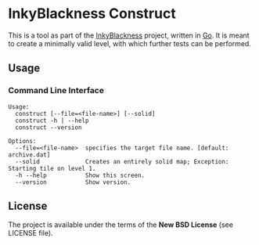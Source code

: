 # InkyBlackness Construct

This is a tool as part of the [InkyBlackness](https://inkyblackness.github.io) project, written in [Go](http://golang.org/). It is meant to create a minimally valid level, with which further tests can be performed.

## Usage

### Command Line Interface

```
Usage:
  construct [--file=<file-name>] [--solid]
  construct -h | --help
  construct --version

Options:
  --file=<file-name>  specifies the target file name. [default: archive.dat]
  --solid             Creates an entirely solid map; Exception: Starting tile on level 1.
  -h --help           Show this screen.
  --version           Show version.
```

## License

The project is available under the terms of the **New BSD License** (see LICENSE file).
